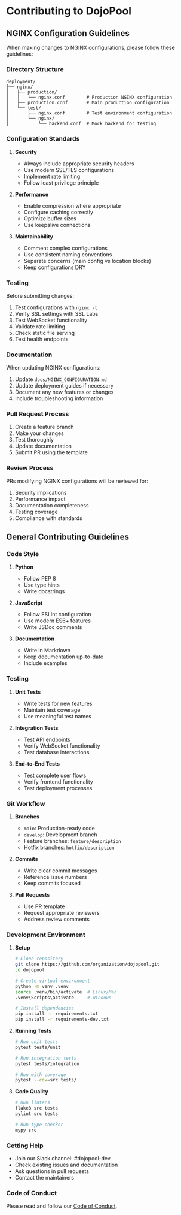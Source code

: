 # Contributing to DojoPool

## NGINX Configuration Guidelines

When making changes to NGINX configurations, please follow these guidelines:

### Directory Structure
```
deployment/
├── nginx/
│   ├── production/
│   │   └── nginx.conf        # Production NGINX configuration
│   ├── production.conf       # Main production configuration
│   └── test/
│       ├── nginx.conf        # Test environment configuration
│       └── nginx/
│           └── backend.conf  # Mock backend for testing
```

### Configuration Standards

1. **Security**
   - Always include appropriate security headers
   - Use modern SSL/TLS configurations
   - Implement rate limiting
   - Follow least privilege principle

2. **Performance**
   - Enable compression where appropriate
   - Configure caching correctly
   - Optimize buffer sizes
   - Use keepalive connections

3. **Maintainability**
   - Comment complex configurations
   - Use consistent naming conventions
   - Separate concerns (main config vs location blocks)
   - Keep configurations DRY

### Testing

Before submitting changes:
1. Test configurations with `nginx -t`
2. Verify SSL settings with SSL Labs
3. Test WebSocket functionality
4. Validate rate limiting
5. Check static file serving
6. Test health endpoints

### Documentation

When updating NGINX configurations:
1. Update `docs/NGINX_CONFIGURATION.md`
2. Update deployment guides if necessary
3. Document any new features or changes
4. Include troubleshooting information

### Pull Request Process

1. Create a feature branch
2. Make your changes
3. Test thoroughly
4. Update documentation
5. Submit PR using the template

### Review Process

PRs modifying NGINX configurations will be reviewed for:
1. Security implications
2. Performance impact
3. Documentation completeness
4. Testing coverage
5. Compliance with standards

## General Contributing Guidelines

### Code Style

1. **Python**
   - Follow PEP 8
   - Use type hints
   - Write docstrings

2. **JavaScript**
   - Follow ESLint configuration
   - Use modern ES6+ features
   - Write JSDoc comments

3. **Documentation**
   - Write in Markdown
   - Keep documentation up-to-date
   - Include examples

### Testing

1. **Unit Tests**
   - Write tests for new features
   - Maintain test coverage
   - Use meaningful test names

2. **Integration Tests**
   - Test API endpoints
   - Verify WebSocket functionality
   - Test database interactions

3. **End-to-End Tests**
   - Test complete user flows
   - Verify frontend functionality
   - Test deployment processes

### Git Workflow

1. **Branches**
   - `main`: Production-ready code
   - `develop`: Development branch
   - Feature branches: `feature/description`
   - Hotfix branches: `hotfix/description`

2. **Commits**
   - Write clear commit messages
   - Reference issue numbers
   - Keep commits focused

3. **Pull Requests**
   - Use PR template
   - Request appropriate reviewers
   - Address review comments

### Development Environment

1. **Setup**
   ```bash
   # Clone repository
   git clone https://github.com/organization/dojopool.git
   cd dojopool

   # Create virtual environment
   python -m venv .venv
   source .venv/bin/activate  # Linux/Mac
   .venv\Scripts\activate     # Windows

   # Install dependencies
   pip install -r requirements.txt
   pip install -r requirements-dev.txt
   ```

2. **Running Tests**
   ```bash
   # Run unit tests
   pytest tests/unit

   # Run integration tests
   pytest tests/integration

   # Run with coverage
   pytest --cov=src tests/
   ```

3. **Code Quality**
   ```bash
   # Run linters
   flake8 src tests
   pylint src tests
   
   # Run type checker
   mypy src
   ```

### Getting Help

- Join our Slack channel: #dojopool-dev
- Check existing issues and documentation
- Ask questions in pull requests
- Contact the maintainers

### Code of Conduct

Please read and follow our [Code of Conduct](CODE_OF_CONDUCT.md). 